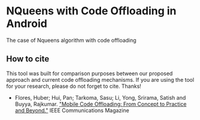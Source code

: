 NQueens with Code Offloading in Android
========================================

The case of Nqueens algorithm with code offloading


How to cite
-----------
This tool was built for comparison purposes between our proposed approach and current code offloading mechanisms. If you are using the tool for your research, please do not forget to cite. Thanks!


- Flores, Huber; Hui, Pan; Tarkoma, Sasu; Li, Yong, Srirama, Satish and Buyya, Rajkumar. ["Mobile Code Offloading: From Concept to Practice and Beyond."](#) IEEE Communications Magazine
